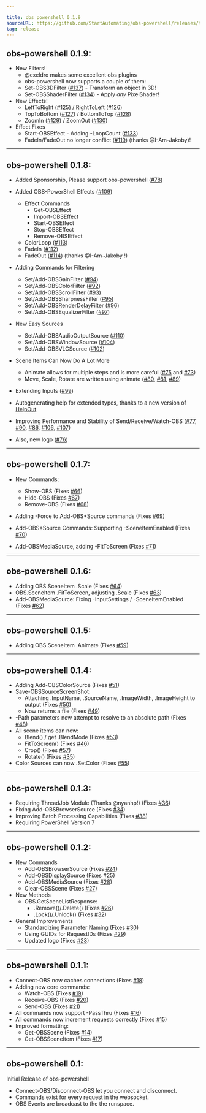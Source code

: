 ```yaml
---

title: obs powershell 0.1.9
sourceURL: https://github.com/StartAutomating/obs-powershell/releases/tag/v0.1.9
tag: release
---
```

## obs-powershell 0.1.9:

* New Filters!
  * @exeldro makes some excellent obs plugins
  * obs-powershell now supports a couple of them:
  * Set-OBS3DFilter ([#137](https://github.com/StartAutomating/obs-powershell/issues/137)) - Transform an object in 3D!
  * Set-OBSShaderFilter ([#134](https://github.com/StartAutomating/obs-powershell/issues/134)) - Apply _any_ PixelShader!
* New Effects!
  * LeftToRight ([#125](https://github.com/StartAutomating/obs-powershell/issues/125)) / RightToLeft ([#126](https://github.com/StartAutomating/obs-powershell/issues/126))
  * TopToBottom ([#127](https://github.com/StartAutomating/obs-powershell/issues/127)) / BottomToTop ([#128](https://github.com/StartAutomating/obs-powershell/issues/128))
  * ZoomIn ([#129](https://github.com/StartAutomating/obs-powershell/issues/129)) / ZoomOut ([#130](https://github.com/StartAutomating/obs-powershell/issues/130))
* Effect Fixes
  * Start-OBSEffect - Adding -LoopCount ([#133](https://github.com/StartAutomating/obs-powershell/issues/133))
  * FadeIn/FadeOut no longer conflict ([#119](https://github.com/StartAutomating/obs-powershell/issues/119)) (thanks @I-Am-Jakoby)!

---

## obs-powershell 0.1.8:

* Added Sponsorship, Please support obs-powershell ([#78](https://github.com/StartAutomating/obs-powershell/issues/78))
* Added OBS-PowerShell Effects ([#109](https://github.com/StartAutomating/obs-powershell/issues/109))
  * Effect Commands
    * Get-OBSEffect
    * Import-OBSEffect
    * Start-OBSEffect
    * Stop-OBSEffect
    * Remove-OBSEffect
  * ColorLoop ([#113](https://github.com/StartAutomating/obs-powershell/issues/113))
  * FadeIn ([#112](https://github.com/StartAutomating/obs-powershell/issues/112))
  * FadeOut ([#114](https://github.com/StartAutomating/obs-powershell/issues/114)) (thanks @I-Am-Jakoby !)  
* Adding Commands for Filtering  
  * Set/Add-OBSGainFilter ([#94](https://github.com/StartAutomating/obs-powershell/issues/94)) 
  * Set/Add-OBSColorFilter ([#92](https://github.com/StartAutomating/obs-powershell/issues/92))
  * Set/Add-OBSScrollFilter ([#93](https://github.com/StartAutomating/obs-powershell/issues/93))
  * Set/Add-OBSSharpnessFilter ([#95](https://github.com/StartAutomating/obs-powershell/issues/95))
  * Set/Add-OBSRenderDelayFilter ([#96](https://github.com/StartAutomating/obs-powershell/issues/96))
  * Set/Add-OBSEqualizerFilter ([#97](https://github.com/StartAutomating/obs-powershell/issues/97))
* New Easy Sources
  * Set/Add-OBSAudioOutputSource ([#110](https://github.com/StartAutomating/obs-powershell/issues/110))
  * Set/Add-OBSWindowSource ([#104](https://github.com/StartAutomating/obs-powershell/issues/104))
  * Set/Add-OBSVLCSource ([#102](https://github.com/StartAutomating/obs-powershell/issues/102))
* Scene Items Can Now Do A Lot More
  * Animate allows for multiple steps and is more careful ([#75](https://github.com/StartAutomating/obs-powershell/issues/75) and [#73](https://github.com/StartAutomating/obs-powershell/issues/73))
  * Move, Scale, Rotate are written using animate ([#80](https://github.com/StartAutomating/obs-powershell/issues/80), [#81](https://github.com/StartAutomating/obs-powershell/issues/81), [#89](https://github.com/StartAutomating/obs-powershell/issues/89))
* Extending Inputs ([#99](https://github.com/StartAutomating/obs-powershell/issues/99))
* Autogenerating help for extended types, thanks to a new version of [HelpOut](https://github.com/StartAutomating/HelpOut)
* Improving Performance and Stability of Send/Receive/Watch-OBS ([#77](https://github.com/StartAutomating/obs-powershell/issues/77), [#90](https://github.com/StartAutomating/obs-powershell/issues/90), [#86](https://github.com/StartAutomating/obs-powershell/issues/86), [#106](https://github.com/StartAutomating/obs-powershell/issues/106), [#107](https://github.com/StartAutomating/obs-powershell/issues/107))


* Also, new logo ([#76](https://github.com/StartAutomating/obs-powershell/issues/76))

---

## obs-powershell 0.1.7:

* New Commands:
  * Show-OBS (Fixes [#66](https://github.com/StartAutomating/obs-powershell/issues/66))
  * Hide-OBS (Fixes [#67](https://github.com/StartAutomating/obs-powershell/issues/67))
  * Remove-OBS (Fixes [#68](https://github.com/StartAutomating/obs-powershell/issues/68))

* Adding -Force to Add-OBS*Source commands (Fixes [#69](https://github.com/StartAutomating/obs-powershell/issues/69))
* Add-OBS*Source Commands:  Supporting -SceneItemEnabled (Fixes [#70](https://github.com/StartAutomating/obs-powershell/issues/70))
* Add-OBSMediaSource, adding -FitToScreen (Fixes [#71](https://github.com/StartAutomating/obs-powershell/issues/71))

---

## obs-powershell 0.1.6:

* Adding OBS.SceneItem .Scale (Fixes [#64](https://github.com/StartAutomating/obs-powershell/issues/64))
* OBS.SceneItem .FitToScreen, adjusting .Scale (Fixes [#63](https://github.com/StartAutomating/obs-powershell/issues/63))
* Add-OBSMediaSource: Fixing -InputSettings / -SceneItemEnabled (Fixes [#62](https://github.com/StartAutomating/obs-powershell/issues/62))

---

## obs-powershell 0.1.5:

* Adding OBS.SceneItem .Animate (Fixes [#59](https://github.com/StartAutomating/obs-powershell/issues/59))


---

## obs-powershell 0.1.4:

* Adding Add-OBSColorSource (Fixes [#51](https://github.com/StartAutomating/obs-powershell/issues/51))  
* Save-OBSSourceScreenShot:
  * Attaching .InputName, .SourceName, .ImageWidth, .ImageHeight to output (Fixes [#50](https://github.com/StartAutomating/obs-powershell/issues/50))
  * Now returns a file (Fixes [#49](https://github.com/StartAutomating/obs-powershell/issues/49))
* -Path parameters now attempt to resolve to an absolute path (Fixes [#48](https://github.com/StartAutomating/obs-powershell/issues/48))
* All scene items can now:
  * Blend() / get .BlendMode (Fixes [#53](https://github.com/StartAutomating/obs-powershell/issues/53))
  * FitToScreen() (Fixes [#46](https://github.com/StartAutomating/obs-powershell/issues/46))
  * Crop() (Fixes [#57](https://github.com/StartAutomating/obs-powershell/issues/57))
  * Rotate() (Fixes [#35](https://github.com/StartAutomating/obs-powershell/issues/35))
* Color Sources can now .SetColor (Fixes [#55](https://github.com/StartAutomating/obs-powershell/issues/55))

---

## obs-powershell 0.1.3:

* Requiring ThreadJob Module (Thanks @nyanhp!) (Fixes [#36](https://github.com/StartAutomating/obs-powershell/issues/36))
* Fixing Add-OBSBrowserSource (Fixes [#34](https://github.com/StartAutomating/obs-powershell/issues/34))
* Improving Batch Processing Capabilities (Fixes [#38](https://github.com/StartAutomating/obs-powershell/issues/38))
* Requiring PowerShell Version 7

---

## obs-powershell 0.1.2:

* New Commands
  * Add-OBSBrowserSource (Fixes [#24](https://github.com/StartAutomating/obs-powershell/issues/24))
  * Add-OBSDisplaySource (Fixes [#25](https://github.com/StartAutomating/obs-powershell/issues/25))
  * Add-OBSMediaSource (Fixes [#28](https://github.com/StartAutomating/obs-powershell/issues/28))
  * Clear-OBSScene (Fixes [#27](https://github.com/StartAutomating/obs-powershell/issues/27))
* New Methods
  * OBS.GetSceneListResponse:
    * .Remove()/.Delete() (Fixes [#26](https://github.com/StartAutomating/obs-powershell/issues/26))
    * .Lock()/.Unlock() (Fixes [#32](https://github.com/StartAutomating/obs-powershell/issues/32))
* General Improvements
  * Standardizing Parameter Naming (Fixes [#30](https://github.com/StartAutomating/obs-powershell/issues/30))  
  * Using GUIDs for RequestIDs (Fixes [#29](https://github.com/StartAutomating/obs-powershell/issues/29))
  * Updated logo (Fixes [#23](https://github.com/StartAutomating/obs-powershell/issues/23))
  
---

## obs-powershell 0.1.1:

* Connect-OBS now caches connections (Fixes [#18](https://github.com/StartAutomating/obs-powershell/issues/18))
* Adding new core commands:
  * Watch-OBS (Fixes [#19](https://github.com/StartAutomating/obs-powershell/issues/19))
  * Receive-OBS (Fixes [#20](https://github.com/StartAutomating/obs-powershell/issues/20))
  * Send-OBS (Fixes [#21](https://github.com/StartAutomating/obs-powershell/issues/21))
* All commands now support -PassThru (Fixes [#16](https://github.com/StartAutomating/obs-powershell/issues/16))
* All commands now increment requests correctly (Fixes [#15](https://github.com/StartAutomating/obs-powershell/issues/15))
* Improved formatting:
  * Get-OBSScene (Fixes [#14](https://github.com/StartAutomating/obs-powershell/issues/14))
  * Get-OBSSceneItem (Fixes [#17](https://github.com/StartAutomating/obs-powershell/issues/17))

---
            
## obs-powershell 0.1:

Initial Release of obs-powershell

* Connect-OBS/Disconnect-OBS let you connect and disconnect.
* Commands exist for every request in the websocket.
* OBS Events are broadcast to the the runspace.
